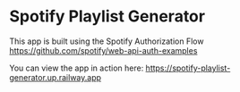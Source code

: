 # Spotify Playlist Generator

This app is built using the Spotify Authorization Flow https://github.com/spotify/web-api-auth-examples

You can view the app in action here: https://spotify-playlist-generator.up.railway.app
